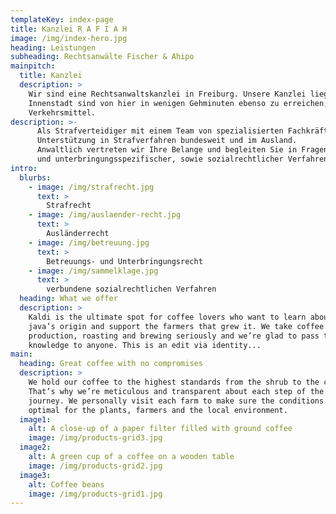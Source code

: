 ```yaml
---
templateKey: index-page
title: Kanzlei R A F I A H
image: /img/index-hero.jpg
heading: Leistungen
subheading: Rechtsanwälte Fischer & Ahipo
mainpitch:
  title: Kanzlei
  description: >
    Wir sind eine Rechtsanwaltskanzlei in Freiburg. Unsere Kanzlei liegt in der Stadtmitte. Gerichte und
    Innenstadt sind von hier in wenigen Gehminuten ebenso zu erreichen, wie öffentliche
    Verkehrsmittel.
description: >-
      Als Strafverteidiger mit einem Team von spezialisierten Fachkräften, bieten wir eine qualifizierte
      Unterstützung in Strafverfahren bundesweit und im Ausland.
      Anwaltlich vertreten wir Ihre Belange und begleiten Sie in Fragen ausländerrechtlicher, betreuungs-
      und unterbringungsspezifischer, sowie sozialrechtlicher Verfahren.
intro:
  blurbs:
    - image: /img/strafrecht.jpg
      text: >
        Strafrecht
    - image: /img/auslaender-recht.jpg
      text: >
        Ausländerrecht
    - image: /img/betreuung.jpg
      text: >
        Betreuungs- und Unterbringungsrecht
    - image: /img/sammelklage.jpg
      text: >
        verbundene sozialrechtlichen Verfahren
  heading: What we offer
  description: >
    Kaldi is the ultimate spot for coffee lovers who want to learn about their
    java’s origin and support the farmers that grew it. We take coffee
    production, roasting and brewing seriously and we’re glad to pass that
    knowledge to anyone. This is an edit via identity...
main:
  heading: Great coffee with no compromises
  description: >
    We hold our coffee to the highest standards from the shrub to the cup.
    That’s why we’re meticulous and transparent about each step of the coffee’s
    journey. We personally visit each farm to make sure the conditions are
    optimal for the plants, farmers and the local environment.
  image1:
    alt: A close-up of a paper filter filled with ground coffee
    image: /img/products-grid3.jpg
  image2:
    alt: A green cup of a coffee on a wooden table
    image: /img/products-grid2.jpg
  image3:
    alt: Coffee beans
    image: /img/products-grid1.jpg
---
```

